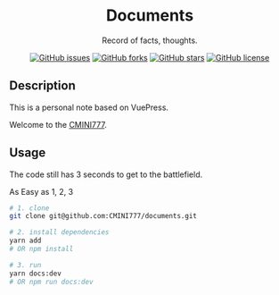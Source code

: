<h1 align="center">Documents</h1>

<div align="center">

Record of facts, thoughts.

[![GitHub issues](https://img.shields.io/github/issues/CMINI777/documents)](https://github.com/CMINI777/documents/issues) [![GitHub forks](https://img.shields.io/github/forks/CMINI777/documents)](https://github.com/CMINI777/documents/network) [![GitHub stars](https://img.shields.io/github/stars/CMINI777/documents)](https://github.com/CMINI777/documents/stargazers) [![GitHub license](https://img.shields.io/github/license/CMINI777/documents)](https://github.com/CMINI777/documents/blob/master/LICENSE)

</div>

## Description

This is a personal note based on VuePress.

Welcome to the [CMINI777](https://cmini.minichn.com).

## Usage

The code still has 3 seconds to get to the battlefield.

As Easy as 1, 2, 3

```bash
# 1. clone
git clone git@github.com:CMINI777/documents.git

# 2. install dependencies
yarn add 
# OR npm install

# 3. run
yarn docs:dev 
# OR npm run docs:dev

```